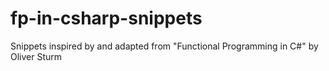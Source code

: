 fp-in-csharp-snippets
=====================

Snippets inspired by and adapted from "Functional Programming in C#" by Oliver Sturm